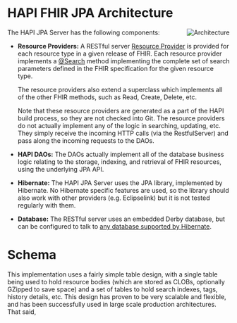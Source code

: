 # HAPI FHIR JPA Architecture

<img src="/hapi-fhir/docs/images/jpa_architecture.png" alt="Architecture" align="right"/>

The HAPI JPA Server has the following components:

* **Resource Providers:** A RESTful server [Resource Provider](/hapi-fhir/docs/server/restful_server.html#resource_providers) is provided for each resource type in a given release of FHIR. Each resource provider implements a	[@Search](/hapi-fhir/apidocs/hapi-fhir-base/ca/uhn/fhir/rest/annotation/Search.html) method implementing the complete set of search parameters defined in the FHIR specification for the given resource type.

   The resource providers also extend a superclass which implements all of the other FHIR methods, such as Read, Create, Delete, etc.
   
   Note that these resource providers are generated as a part of the HAPI build process, so they are not checked into Git. The resource providers do not actually implement any of the logic in searching, updating, etc. They simply receive the incoming HTTP calls (via the RestfulServer) and pass along the incoming requests to the DAOs.
   
* **HAPI DAOs:** The DAOs actually implement all of the database business logic relating to the storage, indexing, and retrieval of FHIR resources, using the underlying JPA API.

* **Hibernate:** The HAPI JPA Server uses the JPA library, implemented by Hibernate. No Hibernate specific features are used, so the library should also work with other providers (e.g. Eclipselink) but it is not tested regularly with them.

* **Database:** The RESTful server uses an embedded Derby database, but can be configured to talk to [any database supported by Hibernate](https://developer.jboss.org/wiki/SupportedDatabases2?_sscc=t).

# Schema

This implementation uses a fairly simple table design, with a single table being used to hold resource bodies (which are stored as CLOBs, optionally GZipped to save space) and a set of tables to hold search indexes, tags, history details, etc. This design has proven to be very scalable and flexible, and has been successfully used in large scale production architectures. That said, 

